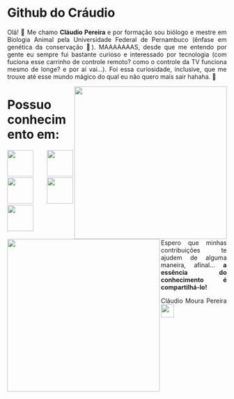 # Github do Cráudio
<div align="justify"> Olá! 👋 Me chamo <b> Cláudio Pereira </b> e por formação sou biólogo e mestre em Biologia Animal pela Universidade Federal de Pernambuco (ênfase em genética da conservação 🧬). 
MAAAAAAAS, desde que me entendo por gente eu sempre fui bastante curioso e interessado por tecnologia (com fuciona esse carrinho de controle remoto? como o controle da TV funciona mesmo de longe? e por aí vai...). Foi essa curiosidade, inclusive, que me trouxe até esse mundo mágico do qual eu não quero mais sair hahaha.  🤟 </p>



<img src = "https://user-images.githubusercontent.com/101600143/167058283-5a788e5c-2f6c-4e2a-bacd-fca415f984d4.gif" align="right" height="350"/>      
<img src = "https://user-images.githubusercontent.com/101600143/167057929-f952fb10-05a7-4d98-b0ef-dd6b317150e1.gif" align="left" height="350"/>  
                                                                                                                                              

# Possuo conhecimento em:

<img src="https://cdn.jsdelivr.net/gh/devicons/devicon/icons/java/java-original-wordmark.svg" width="60" height="60"/> <img src="https://cdn.jsdelivr.net/gh/devicons/devicon/icons/mysql/mysql-original-wordmark.svg" width="60" height="60"/> <img src="https://cdn.jsdelivr.net/gh/devicons/devicon/icons/spring/spring-original-wordmark.svg" width="60" height="60"/> <img src="https://cdn.jsdelivr.net/gh/devicons/devicon/icons/photoshop/photoshop-line.svg" width="60" height="60"/> <img src="https://cdn.jsdelivr.net/gh/devicons/devicon/icons/git/git-original-wordmark.svg" width="60" height="60"/>


<div align="justify"> Espero que minhas contribuições te ajudem de alguma maneira, afinal... <b> a essência do conhecimento é compartilhá-lo! </b> </p>                                                                                                                 
   
 Cláudio Moura Pereira <a href="https://www.linkedin.com/in/claudiomourapereira/" target="_blank"> <img src="https://cdn.jsdelivr.net/gh/devicons/devicon/icons/linkedin/linkedin-original.svg" width="30" height = "30"/>

  

















